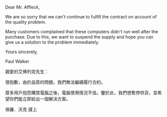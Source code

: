 Dear Mr. Affleck,

We are so sorry that we can\'t continue to fulfill the contract on
account of the quality problem.

Many customers complained that these computers didn\'t run well after
the purchase. Due to this, we want to suspend the supply and hope you
can give us a solution to the problem immediately.

Yours sincerely,

Paul Walker

親愛的艾佛列克先生：

很抱歉，由於品質的問題，我們無法繼續履行合約。

眾多用戶抱怨購買電腦之後，電腦使用情況不佳。鑒於此，我們想暫停供貨，並希望你們能立即給出一個解決方案。

保羅．沃克 謹上
